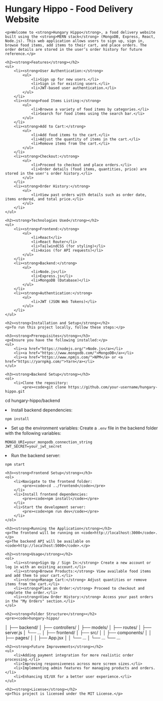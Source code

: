 <!DOCTYPE html>
<html lang="en">
<head>
    <meta charset="UTF-8">
    <meta name="viewport" content="width=device-width, initial-scale=1.0">
    <title>Hungary Hippo - Food Delivery Website</title>
</head>
<body>
    <h1><strong>Hungary Hippo - Food Delivery Website</strong></h1>

    <p>Welcome to <strong>Hungary Hippo</strong>, a food delivery website built using the <strong>MERN stack</strong> (MongoDB, Express, React, Node.js). This web application allows users to sign up, sign in, browse food items, add items to their cart, and place orders. The order details are stored in the user’s order history for future reference.</p>

    <h2><strong>Features</strong></h2>
    <ul>
        <li><strong>User Authentication:</strong>
            <ul>
                <li>Sign up for new users.</li>
                <li>Sign in for existing users.</li>
                <li>JWT-based user authentication.</li>
            </ul>
        </li>
        <li><strong>Food Items Listing:</strong>
            <ul>
                <li>Browse a variety of food items by categories.</li>
                <li>Search for food items using the search bar.</li>
            </ul>
        </li>
        <li><strong>Add to Cart:</strong>
            <ul>
                <li>Add food items to the cart.</li>
                <li>Adjust the quantity of items in the cart.</li>
                <li>Remove items from the cart.</li>
            </ul>
        </li>
        <li><strong>Checkout:</strong>
            <ul>
                <li>Proceed to checkout and place orders.</li>
                <li>Order details (food items, quantities, price) are stored in the user's order history.</li>
            </ul>
        </li>
        <li><strong>Order History:</strong>
            <ul>
                <li>View past orders with details such as order date, items ordered, and total price.</li>
            </ul>
        </li>
    </ul>

    <h2><strong>Technologies Used</strong></h2>
    <ul>
        <li><strong>Frontend:</strong>
            <ul>
                <li>React</li>
                <li>React Router</li>
                <li>TailwindCSS (for styling)</li>
                <li>Axios (for API requests)</li>
            </ul>
        </li>
        <li><strong>Backend:</strong>
            <ul>
                <li>Node.js</li>
                <li>Express.js</li>
                <li>MongoDB (Database)</li>
            </ul>
        </li>
        <li><strong>Authentication:</strong>
            <ul>
                <li>JWT (JSON Web Tokens)</li>
            </ul>
        </li>
    </ul>

    <h2><strong>Installation and Setup</strong></h2>
    <p>To run this project locally, follow these steps:</p>

    <h3><strong>Prerequisites</strong></h3>
    <p>Ensure you have the following installed:</p>
    <ul>
        <li><a href="https://nodejs.org/">Node.js</a></li>
        <li><a href="https://www.mongodb.com/">MongoDB</a></li>
        <li><a href="https://www.npmjs.com/">NPM</a> or <a href="https://yarnpkg.com/">Yarn</a></li>
    </ul>

    <h3><strong>Backend Setup</strong></h3>
    <ol>
        <li>Clone the repository:
            <pre><code>git clone https://github.com/your-username/hungary-hippo.git
cd hungary-hippo/backend</code></pre>
        </li>
        <li>Install backend dependencies:
            <pre><code>npm install</code></pre>
        </li>
        <li>Set up the environment variables: Create a <code>.env</code> file in the backend folder with the following variables:
            <pre><code>MONGO_URI=your_mongodb_connection_string
JWT_SECRET=your_jwt_secret</code></pre>
        </li>
        <li>Run the backend server:
            <pre><code>npm start</code></pre>
        </li>
    </ol>

    <h3><strong>Frontend Setup</strong></h3>
    <ol>
        <li>Navigate to the frontend folder:
            <pre><code>cd ../frontend</code></pre>
        </li>
        <li>Install frontend dependencies:
            <pre><code>npm install</code></pre>
        </li>
        <li>Start the development server:
            <pre><code>npm run dev</code></pre>
        </li>
    </ol>

    <h3><strong>Running the Application</strong></h3>
    <p>The frontend will be running on <code>http://localhost:3000</code>.</p>
    <p>The backend API will be available on <code>http://localhost:5000</code>.</p>

    <h2><strong>Usage</strong></h2>
    <ol>
        <li><strong>Sign Up / Sign In:</strong> Create a new account or log in with an existing account.</li>
        <li><strong>Browse Products:</strong> View available food items and add them to your cart.</li>
        <li><strong>Manage Cart:</strong> Adjust quantities or remove items from the cart.</li>
        <li><strong>Place an Order:</strong> Proceed to checkout and complete the order.</li>
        <li><strong>View Order History:</strong> Access your past orders in the "My Orders" section.</li>
    </ol>

    <h2><strong>Folder Structure</strong></h2>
    <pre><code>hungary-hippo/
│
├── backend/
│   ├── controllers/
│   ├── models/
│   ├── routes/
│   ├── server.js
│   └── ...
│
├── frontend/
│   ├── src/
│   │   ├── components/
│   │   ├── pages/
│   │   ├── App.jsx
│   │   └── ...
│   └── ...
└── ...
</code></pre>

    <h2><strong>Future Improvements</strong></h2>
    <ul>
        <li>Adding payment integration for more realistic order processing.</li>
        <li>Improving responsiveness across more screen sizes.</li>
        <li>Implementing admin features for managing products and orders.</li>
        <li>Enhancing UI/UX for a better user experience.</li>
    </ul>

    <h2><strong>License</strong></h2>
    <p>This project is licensed under the MIT License.</p>
</body>
</html>
